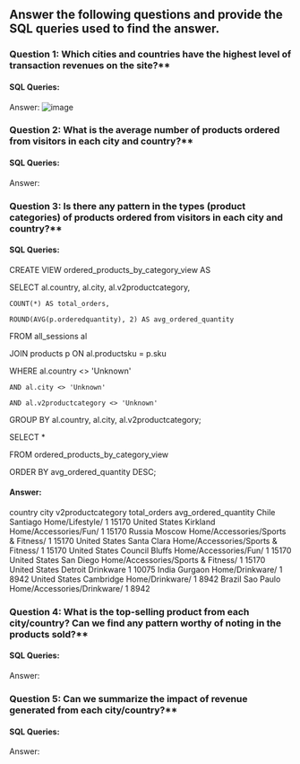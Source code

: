 ## Answer the following questions and provide the SQL queries used to find the answer.

    
### Question 1: Which cities and countries have the highest level of transaction revenues on the site?**


#### SQL Queries:


Answer:
![image](https://github.com/Nathan-13/SQL-Project/assets/28906249/2a96cae2-aa77-4f2f-9a74-9768c7dd5ad4)




### Question 2: What is the average number of products ordered from visitors in each city and country?**


#### SQL Queries:



Answer:





### Question 3: Is there any pattern in the types (product categories) of products ordered from visitors in each city and country?**


#### SQL Queries:

CREATE VIEW ordered_products_by_category_view AS

SELECT al.country, al.city, al.v2productcategory,

	COUNT(*) AS total_orders,

	ROUND(AVG(p.orderedquantity), 2) AS avg_ordered_quantity

FROM all_sessions al

JOIN products p ON al.productsku = p.sku

WHERE al.country <> 'Unknown'

	AND al.city <> 'Unknown'

	AND al.v2productcategory <> 'Unknown'

GROUP BY al.country, al.city, al.v2productcategory;


SELECT *

FROM ordered_products_by_category_view

ORDER BY avg_ordered_quantity DESC;


#### Answer:

country	city	v2productcategory	total_orders	avg_ordered_quantity
Chile	Santiago	Home/Lifestyle/	1	15170
United States	Kirkland	Home/Accessories/Fun/	1	15170
Russia	Moscow	Home/Accessories/Sports & Fitness/	1	15170
United States	Santa Clara	Home/Accessories/Sports & Fitness/	1	15170
United States	Council Bluffs	Home/Accessories/Fun/	1	15170
United States	San Diego	Home/Accessories/Sports & Fitness/	1	15170
United States	Detroit	Drinkware	1	10075
India	Gurgaon	Home/Drinkware/	1	8942
United States	Cambridge	Home/Drinkware/	1	8942
Brazil	Sao Paulo	Home/Accessories/Drinkware/	1	8942




### Question 4: What is the top-selling product from each city/country? Can we find any pattern worthy of noting in the products sold?**


#### SQL Queries:



Answer:





### Question 5: Can we summarize the impact of revenue generated from each city/country?**

#### SQL Queries:



Answer:







